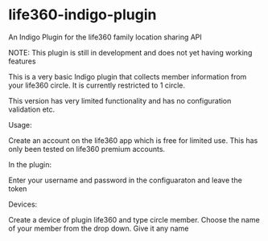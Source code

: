 # life360-indigo-plugin
An Indigo Plugin for the life360 family location sharing API

NOTE: This plugin is still in development and does not yet having working features

This is a very basic Indigo plugin that collects member information from your life360 circle. It is currently restricted to 1 circle. 

This version has very limited functionality and has no configuration validation etc.

Usage:

Create an account on the life360 app which is free for limited use. This has only been tested on life360 premium accounts. 


In the plugin:

Enter your username and password in the configuaraton and leave the token

Devices: 

Create a device of plugin life360 and type circle member. Choose the name of your member from the drop down.  Give it any name 
